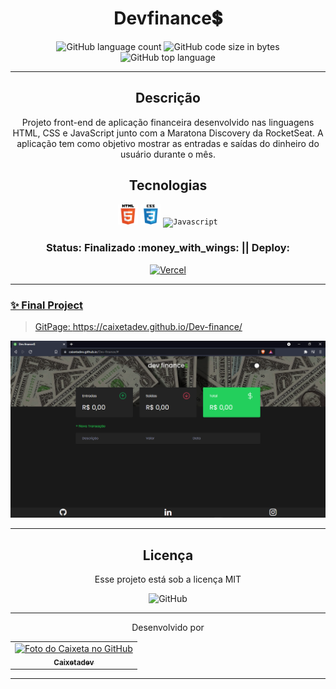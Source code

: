 <h1 align = "center"> Devfinance💲</h1>
<p align = "center"><img alt="GitHub language count" src="https://img.shields.io/github/languages/count/caixetadev/dev-finance">
  <img alt="GitHub code size in bytes" src="https://img.shields.io/github/languages/code-size/caixetadev/dev-finance?color=black">
  <img alt="GitHub top language" src="https://img.shields.io/github/languages/top/caixetadev/dev-finance?color=green">
  
  ---
  
 <h2 align = "center"> Descrição </h2>
 <p align = "center"> Projeto front-end de aplicação financeira desenvolvido nas linguagens HTML, CSS e JavaScript junto com a Maratona Discovery da RocketSeat. A aplicação tem como objetivo mostrar as entradas e saídas do dinheiro do usuário durante o mês. </p>

<h2 align = "center">Tecnologias </h2>

<p align = "center">
<code><img height="32" src="https://raw.githubusercontent.com/github/explore/80688e429a7d4ef2fca1e82350fe8e3517d3494d/topics/html/html.png" alt="HTML5"/></code>
<code><img height="32" src="https://raw.githubusercontent.com/github/explore/80688e429a7d4ef2fca1e82350fe8e3517d3494d/topics/css/css.png" alt="CSS"/></code>
<code><img height="32" src="https://seeklogo.com/images/J/javascript-logo-E967E87D74-seeklogo.com.png" alt="Javascript"/></code>

</p>

<h3 align = "center">Status: Finalizado :money_with_wings: || Deploy: </h3>  
<p align = "center"><a href = "https://caixetadev.github.io/Dev-finance/"><img alt="Vercel" src="https://img.shields.io/badge/vercel%20-%23000000.svg?&style=for-the-badge&logo=vercel&logoColor=white"/</a></p>

---
### ✨ Final Project
> GitPage: https://caixetadev.github.io/Dev-finance/
<p align="center">
  <img src="https://github.com/Caixetadev/Dev-finance/blob/master/assets/devfinance.png" alt="Devfinance" />
</p>

---

<h2 align = "center">Licença</h2>
<p align = "center"> Esse projeto está sob a licença MIT  </p>
<p align = "center"><img alt="GitHub" src="https://img.shields.io/github/license/carolfons/devfinances"></p>

---
<p align = "center"> Desenvolvido por <table> <tr Style display inline-block> <td align="center"> <a href="https://github.com/Caixetadev"> <img src="https://avatars.githubusercontent.com/u/87894998?v=4" width="100px;" alt="Foto do Caixeta no GitHub"/><br> <sub> <b>Caixetadev</b> </sub> </a> </td> </table></p>

---
